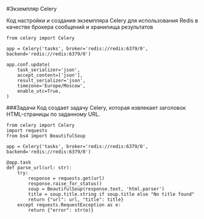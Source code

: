 #Экземпляр Celery

Код настройки и создания экземпляра Celery для использования Redis в качестве брокера сообщений и хранилища результатов


    from celery import Celery
    
    app = Celery('tasks', broker='redis://redis:6379/0', backend='redis://redis:6379/0')
    
    app.conf.update(
        task_serializer='json',
        accept_content=['json'],
        result_serializer='json',
        timezone='Europe/Moscow',
        enable_utc=True,
    )


###Задачи
Код создает задачу Celery, которая извлекает заголовок HTML-страницы по заданному URL. 
    
    from celery import Celery
    import requests
    from bs4 import BeautifulSoup
    
    app = Celery('tasks', broker='redis://redis:6379/0', backend='redis://redis:6379/0')
    
    @app.task
    def parse_url(url: str):
        try:
            response = requests.get(url)
            response.raise_for_status()
            soup = BeautifulSoup(response.text, 'html.parser')
            title = soup.title.string if soup.title else "No title found"
            return {"url": url, "title": title}
        except requests.RequestException as e:
            return {"error": str(e)}
